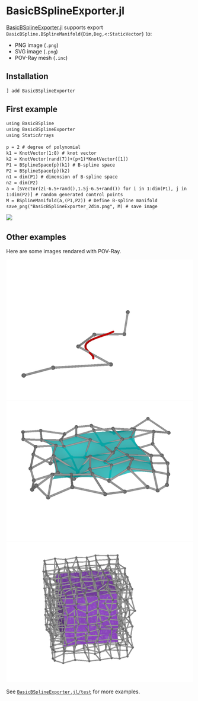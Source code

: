 # BasicBSplineExporter.jl

[BasicBSplineExporter.jl](https://github.com/hyrodium/BasicBSplineExporter.jl) supports export `BasicBSpline.BSplineManifold{Dim,Deg,<:StaticVector}` to:
* PNG image (`.png`)
* SVG image (`.png`)
* POV-Ray mesh (`.inc`)

## Installation
```julia
] add BasicBSplineExporter
```

## First example
```@example
using BasicBSpline
using BasicBSplineExporter
using StaticArrays

p = 2 # degree of polynomial
k1 = KnotVector(1:8) # knot vector
k2 = KnotVector(rand(7))+(p+1)*KnotVector([1])
P1 = BSplineSpace{p}(k1) # B-spline space
P2 = BSplineSpace{p}(k2)
n1 = dim(P1) # dimension of B-spline space
n2 = dim(P2)
a = [SVector(2i-6.5+rand(),1.5j-6.5+rand()) for i in 1:dim(P1), j in 1:dim(P2)] # random generated control points
M = BSplineManifold(a,(P1,P2)) # Define B-spline manifold
save_png("BasicBSplineExporter_2dim.png", M) # save image
```

![](BasicBSplineExporter_2dim.png)

## Other examples
Here are some images rendared with POV-Ray.

![](../img/pov_1d3d.png)
![](../img/pov_2d3d.png)
![](../img/pov_3d3d.png)

See [`BasicBSplineExporter.jl/test`](https://github.com/hyrodium/BasicBSplineExporter.jl/tree/main/test) for more examples.
